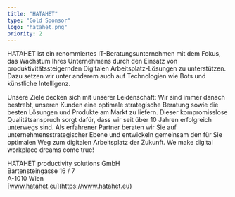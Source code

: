 ```yaml
---
title: "HATAHET"
type: "Gold Sponsor"
logo: "hatahet.png"
priority: 2
---
```


HATAHET ist ein renommiertes IT-Beratungsunternehmen mit dem Fokus, das Wachstum Ihres Unternehmens durch den Einsatz von produktivitätssteigernden Digitalen Arbeitsplatz-Lösungen zu unterstützen. Dazu setzen wir unter anderem auch auf Technologien wie Bots und künstliche Intelligenz.

Unsere Ziele decken sich mit unserer Leidenschaft: Wir sind immer danach bestrebt, unseren Kunden eine optimale strategische Beratung sowie die besten Lösungen und Produkte am Markt zu liefern. Dieser kompromisslose Qualitätsanspruch sorgt dafür, dass wir seit über 10 Jahren erfolgreich unterwegs sind. Als erfahrener Partner beraten wir Sie auf unternehmensstrategischer Ebene und entwickeln gemeinsam den für Sie optimalen Weg zum digitalen Arbeitsplatz der Zukunft. We make digital workplace dreams come true!

HATAHET productivity solutions GmbH  
Bartensteingasse 16 / 7  
A-1010 Wien  
[www.hatahet.eu](https://www.hatahet.eu)